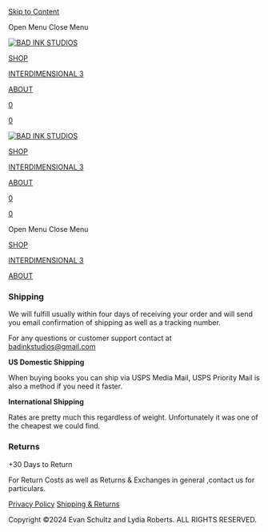 [Skip to Content](#page)

Open Menu Close Menu

[![BAD INK STUDIOS](//images.squarespace-cdn.com/content/v1/622a24622df7f809c4150e74/36b0de58-645f-4a22-80a8-0117c4a9005f/bad-logo.png?format=1500w)](https://badinkstudios.com/)

[SHOP](https://badinkstudios.com/shop)

[INTERDIMENSIONAL 3](https://badinkstudios.com/interdimensional)

[ABOUT](https://badinkstudios.com/bad-ink)

[0](https://badinkstudios.com/cart)

[0](https://badinkstudios.com/cart)

[![BAD INK STUDIOS](//images.squarespace-cdn.com/content/v1/622a24622df7f809c4150e74/36b0de58-645f-4a22-80a8-0117c4a9005f/bad-logo.png?format=1500w)](https://badinkstudios.com/)

[SHOP](https://badinkstudios.com/shop)

[INTERDIMENSIONAL 3](https://badinkstudios.com/interdimensional)

[ABOUT](https://badinkstudios.com/bad-ink)

[0](https://badinkstudios.com/cart)

[0](https://badinkstudios.com/cart)

Open Menu Close Menu

[SHOP](https://badinkstudios.com/shop)

[INTERDIMENSIONAL 3](https://badinkstudios.com/interdimensional)

[ABOUT](https://badinkstudios.com/bad-ink)

### Shipping

We will fulfill usually within four days of receiving your order and will send you email confirmation of shipping as well as a tracking number.

For any questions or customer support contact at badinkstudios@gmail.com

  
**US Domestic Shipping**

When buying books you can ship via USPS Media Mail, USPS Priority Mail is also a method if you need it faster.

**International Shipping**

Rates are pretty much this regardless of weight. Unfortunately it was one of the cheapest we could find.

### Returns

+30 Days to Return

For Return Costs as well as Returns & Exchanges in general ,contact us for particulars.

[](http://www.tiktok.com/@badinkstudios)[](https://www.youtube.com/@badinkstudios)[](https://www.instagram.com/badinkstudios)[](mailto:studio.bad.ink@gmail.com)

[Privacy Policy](https://badinkstudios.com/privacy-policy) [Shipping & Returns](https://badinkstudios.com/shipping-returns)

Copyright ©2024 Evan Schultz and Lydia Roberts. ALL RIGHTS RESERVED.